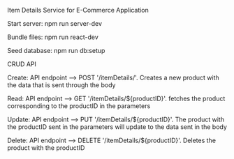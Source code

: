 Item Details Service for E-Commerce Application

Start server: npm run server-dev

Bundle files: npm run react-dev

Seed database: npm run db:setup

CRUD API

Create: API endpoint --> POST '/itemDetails/'. Creates a new product with the data that is sent through the body

Read: API endpoint --> GET '/itemDetails/${productID}'. fetches the product corresponding to the productID in the parameters

Update: API endpoint --> PUT '/itemDetails/${productID}'. The product with the productID sent in the parameters will update to the data sent in the body

Delete: API endpoint --> DELETE '/itemDetails/${productID}'. Deletes the product with the productID
